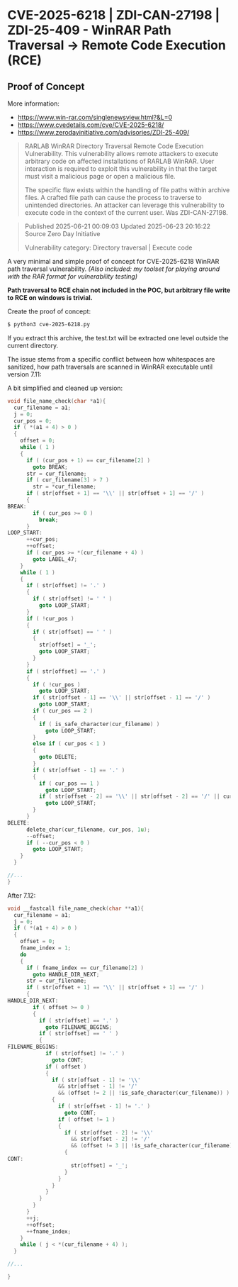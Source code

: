 # CVE-2025-6218 | ZDI-CAN-27198 | ZDI-25-409 - WinRAR Path Traversal -> Remote Code Execution (RCE)
## Proof of Concept

More information:
* https://www.win-rar.com/singlenewsview.html?&L=0
* https://www.cvedetails.com/cve/CVE-2025-6218/
* https://www.zerodayinitiative.com/advisories/ZDI-25-409/


> RARLAB WinRAR Directory Traversal Remote Code Execution Vulnerability. This vulnerability allows remote attackers to execute arbitrary code on affected installations of RARLAB WinRAR. User interaction is required to exploit this vulnerability in that the target must visit a malicious page or open a malicious file.
>
> The specific flaw exists within the handling of file paths within archive files. A crafted file path can cause the process to traverse to unintended directories. An attacker can leverage this vulnerability to execute code in the context of the current user. Was ZDI-CAN-27198.

> Published 2025-06-21 00:09:03 Updated 2025-06-23 20:16:22 Source Zero Day Initiative
>
> Vulnerability category: Directory traversal | Execute code



A very minimal and simple proof of concept for CVE-2025-6218 WinRAR path traversal vulnerability. *(Also included: my toolset for playing around with the RAR format for vulnerability testing)*

**Path traversal to RCE chain not included in the POC, but arbitrary file write to RCE on windows is trivial.**

Create the proof of concept:
```bash
$ python3 cve-2025-6218.py
```

If you extract this archive, the test.txt will be extracted one level outside the current directory.


The issue stems from a specific conflict between how whitespaces are sanitized, how path traversals are scanned in WinRAR executable until version 7.11:

A bit simplified and cleaned up version:
```c
void file_name_check(char *a1){
  cur_filename = a1;
  j = 0;
  cur_pos = 0;
  if ( *(a1 + 4) > 0 )
  {
    offset = 0;
    while ( 1 )
    {
      if ( (cur_pos + 1) == cur_filename[2] )
        goto BREAK;
      str = cur_filename;
      if ( cur_filename[3] > 7 )
        str = *cur_filename;
      if ( str[offset + 1] == '\\' || str[offset + 1] == '/' )
      {
BREAK:
        if ( cur_pos >= 0 )
          break;
      }
LOOP_START:
      ++cur_pos;
      ++offset;
      if ( cur_pos >= *(cur_filename + 4) )
        goto LABEL_47;
    }
    while ( 1 )
    {
      if ( str[offset] != '.' )
      {
        if ( str[offset] != ' ' )
          goto LOOP_START;
      }
      if ( !cur_pos )
      {
        if ( str[offset] == ' ' )
        {
          str[offset] = '_';
          goto LOOP_START;
        }
      }
      if ( str[offset] == '.' )
      {
        if ( !cur_pos )
          goto LOOP_START;
        if ( str[offset - 1] == '\\' || str[offset - 1] == '/' )
          goto LOOP_START;
        if ( cur_pos == 2 )
        {
          if ( is_safe_character(cur_filename) )
            goto LOOP_START;
        }
        else if ( cur_pos < 1 )
        {
          goto DELETE;
        }
        if ( str[offset - 1] == '.' )
        {
          if ( cur_pos == 1 )
            goto LOOP_START;
          if ( str[offset - 2] == '\\' || str[offset - 2] == '/' || cur_pos == 3 && is_safe_character(cur_filename) )
            goto LOOP_START;
        }
      }
DELETE:
      delete_char(cur_filename, cur_pos, 1u);
      --offset;
      if ( --cur_pos < 0 )
        goto LOOP_START;
    }
  }

//...
}
```


After 7.12:
```c
void __fastcall file_name_check(char **a1){
  cur_filename = a1;
  j = 0;
  if ( *(a1 + 4) > 0 )
  {
    offset = 0;
    fname_index = 1;
    do
    {
      if ( fname_index == cur_filename[2] )
        goto HANDLE_DIR_NEXT;
      str = cur_filename;
      if ( str[offset + 1] == '\\' || str[offset + 1] == '/' )
      {
HANDLE_DIR_NEXT:
        if ( offset >= 0 )
        {
          if ( str[offset] == '.' )
            goto FILENAME_BEGINS;
          if ( str[offset] == ' ' )
          {
FILENAME_BEGINS:
            if ( str[offset] != '.' )
              goto CONT;
            if ( offset )
            {
              if ( str[offset - 1] != '\\'
                && str[offset - 1] != '/'
                && (offset != 2 || !is_safe_character(cur_filename)) )
              {
                if ( str[offset - 1] != '.' )
                  goto CONT;
                if ( offset != 1 )
                {
                  if ( str[offset - 2] != '\\'
                    && str[offset - 2] != '/'
                    && (offset != 3 || !is_safe_character(cur_filename)) )
                  {
CONT:
                    str[offset] = '_';
                  }
                }
              }
            }
          }
        }
      }
      ++j;
      ++offset;
      ++fname_index;
    }
    while ( j < *(cur_filename + 4) );
  }

//...

}
```



